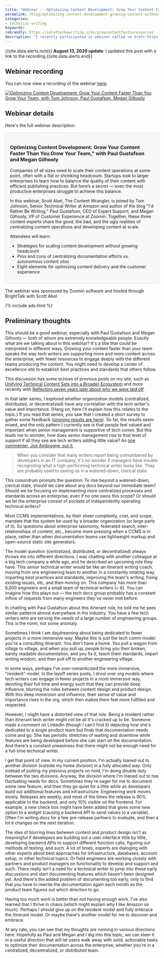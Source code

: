 ```yaml
---
title: "Webinar -- Optimizing Content Development: Grow Your Content Faster Than You Grow Your Team"
permalink: /blog/optimizing-content-development-growing-content-without-growing-team/
categories:
- technical-writing
keywords:
rebrandly: https://idratherbewriting.site/growcontentfastnoresources
description: "I recently participated in webinar called <a href='https://www.zoominsoftware.com/webinars/optimize-content-development/'>Optimizing Content Development: Grow Your Content Faster Than You Grow Your Team</a>, with Paul Gustafson and Megan Gilhooly on August 5, 2020. A link to the recording is now available."
---
```


{{site.data.alerts.note}} <b>August 13, 2020 update</b>: I updated this post with a link to the recording.{{site.data.alerts.end}}

## Webinar recording

You can now view a recording of the webinar [here](https://www.zoominsoftware.com/webinars/optimize-content-development/):

<a href="https://www.zoominsoftware.com/webinars/optimize-content-development/"><img src="https://s3.us-west-1.wasabisys.com/idbwmedia.com/images/webinarrecordingzoominbrighttalk.png" alt="Optimizing Content Development: Grow Your Content Faster Than You Grow Your Team, with Tom Johnson, Paul Gustafson, Megan Gilhooly" /></a>

## Webinar details

Here's the full webinar description:

<div markdown="block" style="background-color: #f8f8f8; border: 1px solid #dedede; padding: 15px; margin: 15px 0px;">

<h3>Optimizing Content Development: Grow Your Content Faster Than You Grow Your Team," with Paul Gustafson and Megan Gilhooly</h3>

Companies of all sizes need to scale their content operations at some point, often with a flat or shrinking headcount. Startups look to larger enterprises to learn how to balance the quality of their content with efficient publishing practices. But here’s a secret &mdash; even the most productive enterprises struggle to achieve this balance.

In this webinar, Scott Abel, The Content Wrangler, is joined by Tom Johnson, Senior Technical Writer at Amazon and author of the blog "I'd Rather Be Writing;" Paul Gustafson, CEO of Expert Support; and Megan Gilhooly, VP of Customer Experience at Zoomin. Together, these three content experts share the good, the bad, and the ugly realities of centralizing content operations and developing content at scale.

Attendees will learn:

* Strategies for scaling content development without growing headcount
* Pros and cons of centralizing documentation efforts vs. autonomous content silos
* Eight elements for optimizing content delivery and the customer experience

</div>

The webinar was sponsored by Zoomin software and hosted through BrightTalk with Scott Abel.

{% include ads.html %}

## Preliminary thoughts

This should be a good webinar, especially with Paul Gustafson and Megan Gilhooly &mdash; both of whom are extremely knowledgeable people. Exactly what are we talking about in this webinar? It's a title that could be interpreted in different ways. Growing your content faster than your team speaks the way tech writers are supporting more and more content across the enterprise, with fewer resources to engage deeply with the different teams producing the content. You might need to develop a center of excellence site to establish best practices and standards that others follow.

This discussion has some echoes of previous posts on my site, such as [Unifying Technical Content Sets into a Broader Ecosystem](/blog/podcast-with-cruce-sanders-enterprise-versus-agile/) and more recently with [Reflecting seven years later about why we were laid off](/blog/reflecting-seven-years-later-about-layoff-intro/).

In that later series, I explored whether organization models (centralized, distributed, or decentralized) have any correlation with the tech writer's value and importance. (Hang on, here I'll explain how this relates to the topic.) If you read that series, you saw that I created a short survey to gather some feedback ([ongoing results are here](https://www.questionpro.com/t/PG9KAZh2hD)). So far, the results seem mixed, and the only pattern I currently see is that people feel valued and important when senior management is supportive of tech comm. But this leads me to wonder, how does senior management rise to that level of support if all they see are tech writers adding little value? As [one commenter, Joe Ambrogne, put it](https://idratherbewriting.com/blog/reflecting-seven-years-later-about-layoff-conclusion-analysis-feedback/#your-feedback),

> When you consider that many writers report being outnumbered by developers in an IT company, it's no wonder if managers have trouble recognizing what a high-performing technical writer looks like. They are probably used to seeing us in a watered-down, clerical state.

This conundrum prompts the question: To rise beyond a watered-down, clerical state, should we care about any docs beyond our immediate team? Should we be focusing on implementing more centralized processes and standards across an enterprise, even if no one owns this scope? Or should we let the enterprise consist of pockets of independently operating technical writers?

Most CCMS implementations, by their sheer complexity, cost, and scope, mandate that the system be used by a broader organization (or large parts of it). So questions about enterprise taxonomy, federated search, inter-relationships of content, etc., become more pressing when a CCMS is in place, rather than when documentation teams use lightweight markup and open-source static site generators.

The model question (centralized, distributed, or decentralized) always throws me into different directions. I was chatting with another colleague at a big tech company a while ago, and he described an upcoming role they have. This senior technical writer would be like an itinerant writing coach, moving from one engineering team to another in a constantly rotating way, imparting best practices and standards, improving the team's writing, fixing existing issues, etc, and then moving on. This company has more than 6,000 engineers and a small team of technical writers (< 6). You can imagine how this plays out &mdash; the tech docs group probably has a constant inflow of requests from many engineers they've never met before.

In chatting with Paul Gustafson about this itinerant role, he told me he sees similar patterns almost everywhere in the industry. You have a few tech writers who are serving the needs of a large number of engineering groups. This is the norm, not some anomaly.

Sometimes I think I am daydreaming about being dedicated to fewer projects in a more immersive way. Maybe this is just the tech comm model: you're a consulting itinerant. You don't have a home. You pull a wagon from village to village, and when you pull up, people bring you their broken, barely readable documentation, and you fix it, teach them standards, impart writing wisdom, and then pull off to another engineering village.

In some ways, perhaps I've over-romanticized the more immersive, "resident" model. In the layoff series posts, I drool over org models where tech writers can engage in fewer projects in a more immersive way, devoting their full time and energy such that they can provide deep influence, blurring the roles between content design and product design. With this deep immersion and influence, their sense of value and importance rises in the org, which then makes them feel more fulfilled and respected.

However, I might have a distorted view of that role. Being a resident rather than itinerant tech writer might not be all it's cracked up to be. Someone made a comment on Linkedin (though I can't find it) depicting how she's dedicated to a single product team but finds that documentation needs come and go. She has periodic stretches of waiting and downtime while features are being developed before she can start on the documentation. And there's a constant uneasiness that there might not be enough need for a full-time technical writer.

I get that point of view. In my current position, I'm actually loaned out to another division (outside my home division) in a fully allocated way. Only instead of putting my previous projects on hold, I'm doing double duty between the two divisions. Anyway, the division where I'm loaned out to has fluctuating needs for docs. Sometimes they're eager for me to document some new feature, and then they go quiet for a little while as developers build out additional features and infrastructure. Engineering work moves slowly. Releases are weekly, and most of the times the release is 90% applicable to the backend, and only 10% visible on the frontend. For example, a new check box might have been added that gives some new option to a widget (causing a backend API to send values to a variable). Often I'm writing docs for a few pre-release partners to evaluate, and then a lot it changes on the next iteration.

The idea of blurring lines between content and product design isn't as meaningful if developers are building out a user interface little by little, developing backend APIs to support different function calls, figuring out methods of testing, and such. A lot of times, experts are dialoging with other experts about best approaches for infrastructure, databases, account setup, or other technical topics. Or field engineers are working closely with partners and product managers on functionality to develop and support and such. There really isn't a need for a technical writer to jump into these early discussions and start documenting features which haven't been designed yet. And there's the added problem of documenting too early, only to find that you have to rewrite the documentation again each month as the product team figures out which direction to go.

Having too much work is better than not having enough work. I've also learned that I thrive in chaos (which might explain why I like Amazon so much). Perhaps I should give up on the resident model and fully embrace the itinerant model. Or maybe there's another model for me to discover and embrace.

At any rate, you can see that my thoughts are running in various directions here. Hopefully as Paul and Megan and I dig into this topic, we can steer it in a useful direction that will let users walk away with solid, actionable tasks to optimize their documentation across the enterprise, whether you're in a centralized, decentralized, or distributed team.

